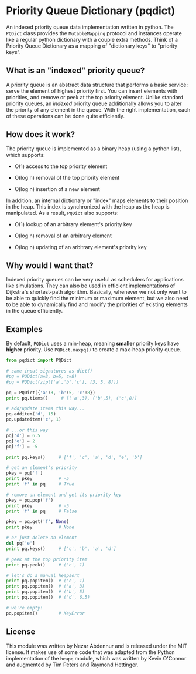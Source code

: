Priority Queue Dictionary (pqdict)
=========================

An indexed priority queue data implementation written in python. The `PQDict` class provides the `MutableMapping` protocol and instances operate like a regular python dictionary with a couple extra methods. Think of a Priority Queue Dictionary as a mapping of "dictionary keys" to "priority keys".

## What is an "indexed" priority queue?
A priority queue is an abstract data structure that performs a basic service: serve the element of highest priority first. You can insert elements with priorities, and remove or peek at the top priority element. Unlike standard priority queues, an _indexed_ priority queue additionally allows you to alter the priority of any element in the queue. With the right implementation, each of these operations can be done quite efficiently.

## How does it work?
The priority queue is implemented as a binary heap (using a python list), which supports:  

- O(1) access to the top priority element

- O(log n) removal of the top priority element

- O(log n) insertion of a new element

In addition, an internal dictionary or "index" maps elements to their position in the heap. This index is synchronized with the heap as the heap is manipulated. As a result, `PQDict` also supports:     

- O(1) lookup of an arbitrary element's priority key

- O(log n) removal of an arbitrary element 

- O(log n) updating of an arbitrary element's priority key

## Why would I want that?
Indexed priority queues can be very useful as schedulers for applications like simulations. They can also be used in efficient implementations of Dijkstra's shortest-path algorithm. Basically, whenever we not only want to be able to quickly find the minimum or maximum element, but we also need to be able to dynamically find and modify the priorities of existing elements in the queue efficiently.

## Examples
By default, `PQDict` uses a min-heap, meaning **smaller** priority keys have **higher** priority. Use `PQDict.maxpq()` to create a max-heap priority queue.

```python
from pqdict import PQDict

# same input signatures as dict()
#pq = PQDict(a=3, b=5, c=8)
#pq = PQDict(zip(['a','b','c'], [3, 5, 8]))

pq = PQDict({'a':3, 'b':5, 'c':8})          
print pq.tiems()     # [('a',3), ('b',5), ('c',8)]
```

```python
# add/update items this way...
pq.additem('d', 15)
pq.updateitem('c', 1)

# ...or this way
pq['d'] = 6.5
pq['e'] = 2
pq['f'] = -5

print pq.keys()     # ['f', 'c', 'a', 'd', 'e', 'b']
```

```python
# get an element's priority
pkey = pq['f']
print pkey          # -5
print 'f' in pq     # True

# remove an element and get its priority key
pkey = pq.pop('f')
print pkey          # -5
print 'f' in pq     # False

pkey = pq.get('f', None)
print pkey          # None

# or just delete an element
del pq['e']
print pq.keys()     # ['c', 'b', 'a', 'd']
```

```python
# peek at the top priority item
print pq.peek()     # ('c', 1)
```

```python
# let's do a manual heapsort
print pq.popitem()  # ('c', 1)
print pq.popitem()  # ('a', 3)
print pq.popitem()  # ('b', 5)
print pq.popitem()  # ('d', 6.5)
```

```python
# we're empty!
pq.popitem()        # KeyError
```

## License
This module was written by Nezar Abdennur and is released under the MIT license. It makes use of some code that was adapted from the Python implementation of the `heapq` module, which was written by Kevin O'Connor and augmented by Tim Peters and Raymond Hettinger.
